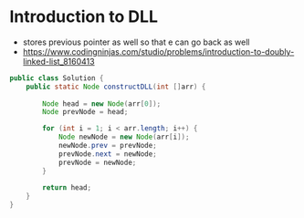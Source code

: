 # Introduction to DLL

- stores previous pointer as well so that e can go back as well
- https://www.codingninjas.com/studio/problems/introduction-to-doubly-linked-list_8160413

```java
public class Solution {
    public static Node constructDLL(int []arr) {
        
        Node head = new Node(arr[0]);
        Node prevNode = head;

        for (int i = 1; i < arr.length; i++) {
            Node newNode = new Node(arr[i]);
            newNode.prev = prevNode;
            prevNode.next = newNode;
            prevNode = newNode;
        }
        
        return head;
    }
}
```
